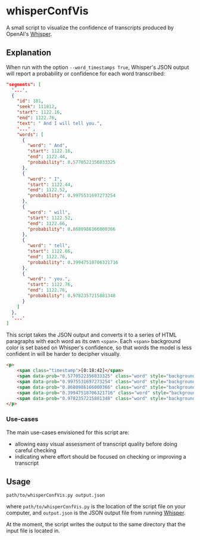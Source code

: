 # whisperConfVis
 
A small script to visualize the confidence of transcripts produced by OpenAI's [Whisper](https://github.com/openai/whisper/tree/main).

## Explanation
When run with the option `--word_timestamps True`, Whisper's JSON output will report a probability or confidence for each word transcribed:
```json
"segments": [
  '...',
  {
    "id": 181,
    "seek": 111812,
    "start": 1122.16,
    "end": 1122.76,
    "text": " And I will tell you.",
    '...' ,
    "words": [
      {
        "word": " And",
        "start": 1122.16,
        "end": 1122.44,
        "probability": 0.5770522356033325
      },
      {
        "word": " I",
        "start": 1122.44,
        "end": 1122.52,
        "probability": 0.9975531697273254
      },
      {
        "word": " will",
        "start": 1122.52,
        "end": 1122.66,
        "probability": 0.8680986166000366
      },
      {
        "word": " tell",
        "start": 1122.66,
        "end": 1122.76,
        "probability": 0.39947518706321716
      },
      {
        "word": " you.",
        "start": 1122.76,
        "end": 1122.76,
        "probability": 0.9782357215881348
      }
    ]
  },
  '...'
]  
 ```
This script takes the JSON output and converts it to a series of HTML paragraphs with each word as its own `<span>`. Each `<span>` background color is set based on Whisper's confidence, so that words the model is less confident in will be harder to decipher visually.

```html
<p>
	<span class="timestamp">[0:18:42]</span>	
	<span data-prob="0.5770522356033325" class="word" style="background-color: #999"> And</span> 
	<span data-prob="0.9975531697273254" class="word" style="background-color: #fff"> I</span> 
	<span data-prob="0.8680986166000366" class="word" style="background-color: #ddd"> will</span> 
	<span data-prob="0.39947518706321716" class="word" style="background-color: #666"> tell</span> 
	<span data-prob="0.9782357215881348" class="word" style="background-color: #fff"> you.</span> 
</p>
```

### Use-cases
The main use-cases envisioned for this script are: 
- allowing easy visual assessment of transcript quality before doing careful checking
- indicating where effort should be focused on checking or improving a transcript

## Usage
```shell
path/to/whisperConfVis.py output.json
```
where `path/to/whisperConfVis.py` is the location of the script file on your computer, and `output.json` is the JSON output file from running [Whisper](https://github.com/openai/whisper/tree/main).

At the moment, the script writes the output to the same directory that the input file is located in.

